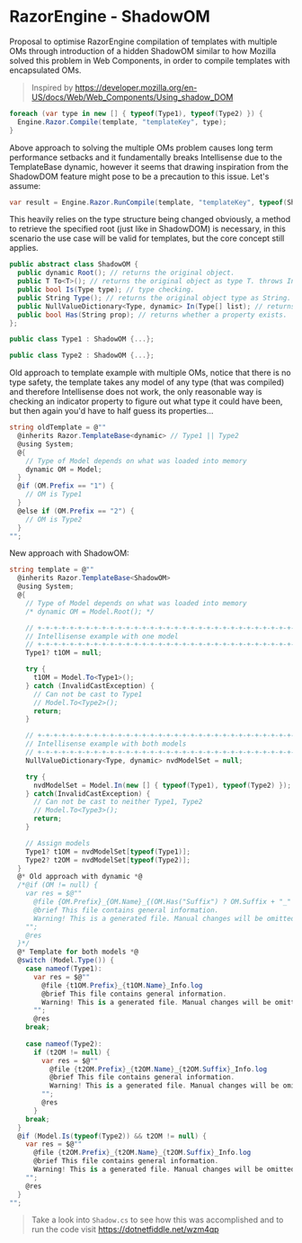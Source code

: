 # RazorEngine - ShadowOM
Proposal to optimise RazorEngine compilation of templates with multiple OMs
through introduction of a hidden ShadowOM similar to how Mozilla solved this problem in Web Components, in order to compile templates with encapsulated OMs. 
>Inspired by https://developer.mozilla.org/en-US/docs/Web/Web_Components/Using_shadow_DOM
```csharp
foreach (var type in new [] { typeof(Type1), typeof(Type2) }) {
  Engine.Razor.Compile(template, "templateKey", type);
}
```
Above approach to solving the multiple OMs problem causes long term performance setbacks and it fundamentally breaks Intellisense due to the TemplateBase dynamic,
however it seems that drawing inspiration from the ShadowDOM feature might pose to be a precaution to this issue. Let's assume:
```csharp
var result = Engine.Razor.RunCompile(template, "templateKey", typeof(ShadowOM), type1OM);
```
This heavily relies on the type structure being changed obviously, a method to retrieve the specified root (just like in ShadowDOM) is necessary,
in this scenario the use case will be valid for templates, but the core concept still applies. 

```csharp
public abstract class ShadowOM {
  public dynamic Root(); // returns the original object.
  public T To<T>(); // returns the original object as type T. throws InvalidCastException
  public bool Is(Type type); // type checking.
  public String Type(); // returns the original object type as String.
  public NullValueDictionary<Type, dynamic> In(Type[] list); // returns collection with matching type.
  public bool Has(String prop); // returns whether a property exists.
};

public class Type1 : ShadowOM {...};

public class Type2 : ShadowOM {...};
```
Old approach to template example with multiple OMs, notice that there is no type safety, the template takes any model of any type (that was compiled) and therefore Intellisense does not work, the only reasonable way is checking an indicator property to figure out what type it could have been, but then again you'd have to half guess its properties...

```csharp
string oldTemplate = @""
  @inherits Razor.TemplateBase<dynamic> // Type1 || Type2
  @using System;
  @{
    // Type of Model depends on what was loaded into memory
    dynamic OM = Model;
  }
  @if (OM.Prefix == "1") {
    // OM is Type1
  }
  @else if (OM.Prefix == "2") {
    // OM is Type2
  }
"";
```

New approach with ShadowOM:
```csharp
string template = @""
  @inherits Razor.TemplateBase<ShadowOM>
  @using System;
  @{
    // Type of Model depends on what was loaded into memory
    /* dynamic OM = Model.Root(); */

    // +-+-+-+-+-+-+-+-+-+-+-+-+-+-+-+-+-+-+-+-+-+-+-+-+-+-+-+-+-+-+-+-+-+-+-+-+-+-+-+-+-+-+-+-+-+-+-+-+-+
    // Intellisense example with one model
    // +-+-+-+-+-+-+-+-+-+-+-+-+-+-+-+-+-+-+-+-+-+-+-+-+-+-+-+-+-+-+-+-+-+-+-+-+-+-+-+-+-+-+-+-+-+-+-+-+-+
    Type1? t1OM = null;

    try {
      t1OM = Model.To<Type1>();
    } catch (InvalidCastException) {
      // Can not be cast to Type1
      // Model.To<Type2>();
      return;
    }

    // +-+-+-+-+-+-+-+-+-+-+-+-+-+-+-+-+-+-+-+-+-+-+-+-+-+-+-+-+-+-+-+-+-+-+-+-+-+-+-+-+-+-+-+-+-+-+-+-+-+
    // Intellisense example with both models
    // +-+-+-+-+-+-+-+-+-+-+-+-+-+-+-+-+-+-+-+-+-+-+-+-+-+-+-+-+-+-+-+-+-+-+-+-+-+-+-+-+-+-+-+-+-+-+-+-+-+
    NullValueDictionary<Type, dynamic> nvdModelSet = null;

    try {
      nvdModelSet = Model.In(new [] { typeof(Type1), typeof(Type2) });
    } catch(InvalidCastException) {
      // Can not be cast to neither Type1, Type2
      // Model.To<Type3>();
      return;
    }

    // Assign models
    Type1? t1OM = nvdModelSet[typeof(Type1)];
    Type2? t2OM = nvdModelSet[typeof(Type2)];
  }
  @* Old approach with dynamic *@
  /*@if (OM != null) {
    var res = $@""
      @file {OM.Prefix}_{OM.Name}_{(OM.Has("Suffix") ? OM.Suffix + "_" : "")}Info.log
      @brief This file contains general information.
      Warning! This is a generated file. Manual changes will be omitted.
    "";
    @res
  }*/
  @* Template for both models *@
  @switch (Model.Type()) {
    case nameof(Type1):
      var res = $@""
        @file {t1OM.Prefix}_{t1OM.Name}_Info.log
        @brief This file contains general information.
        Warning! This is a generated file. Manual changes will be omitted.
      "";
      @res
    break;
    
    case nameof(Type2):
      if (t2OM != null) {
        var res = $@""
          @file {t2OM.Prefix}_{t2OM.Name}_{t2OM.Suffix}_Info.log
          @brief This file contains general information.
          Warning! This is a generated file. Manual changes will be omitted.
        "";
        @res
      }
    break;
  }
  @if (Model.Is(typeof(Type2)) && t2OM != null) {
    var res = $@""
      @file {t2OM.Prefix}_{t2OM.Name}_{t2OM.Suffix}_Info.log
      @brief This file contains general information.
      Warning! This is a generated file. Manual changes will be omitted.
    "";
    @res
  }
"";
```
>Take a look into <code>Shadow.cs</code> to see how this was accomplished and to run the code visit https://dotnetfiddle.net/wzm4qp
